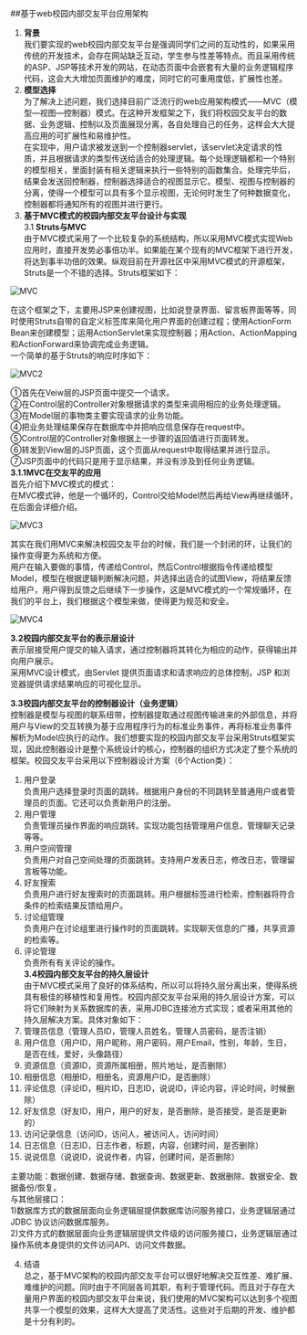 ##基于web校园内部交友平台应用架构
1. **背景**  
我们要实现的web校园内部交友平台是强调同学们之间的互动性的，如果采用传统的开发技术，会存在网站缺乏互动，学生参与性差等特点。而且采用传统的ASP、JSP等技术开发的网站，在动态页面中会嵌套有大量的业务逻辑程序代码，这会大大增加页面维护的难度，同时它的可重用度低，扩展性也差。  
2. **模型选择**  
为了解决上述问题，我们选择目前广泛流行的web应用架构模式——MVC（模型—视图—控制器）模式。在这种开发框架之下，我们将校园交友平台的数据、业务逻辑、控制以及页面展现分离，各自处理自己的任务，这样会大大提高应用的可扩展性和易维护性。  
在实现中，用户请求被发送到一个控制器servlet，该servlet决定请求的性质，并且根据请求的类型传送给适合的处理逻辑。每个处理逻辑都和一个特别的模型相关，里面封装有相关逻辑来执行一些特别的函数集合。处理完毕后，结果会发送回控制器，控制器选择适合的视图显示它。模型、视图与控制器的分离，使得一个模型可以具有多个显示视图，无论何时发生了何种数据变化，控制器都将通知所有的视图并进行更行。
3. **基于MVC模式的校园内部交友平台设计与实现**  
3.1 **Struts与MVC**  
由于MVC模式采用了一个比较复杂的系统结构，所以采用MVC模式实现Web应用时，直接开发势必事倍功半。如果能在某个现有的MVC框架下进行开发，将达到事半功倍的效果。纵观目前在开源社区中采用MVC模式的开源框架，Struts是一个不错的选择。Struts框架如下：  

![](https://github.com/fengbobo/web/blob/master/picture/MVC1.png?raw=true "MVC")  

在这个框架之下，主要用JSP来创建视图，比如说登录界面、留言板界面等等，同时使用Struts自带的自定义标签库来简化用户界面的创建过程；使用ActionForm Bean来创建模型；运用ActionServlet来实现控制器；用Action、ActionMapping和ActionForward来协调完成业务逻辑。  
一个简单的基于Struts的响应时序如下：  

![](https://github.com/fengbobo/web/blob/master/picture/MVC2.png?raw=true "MVC2")  

①首先在Veiw层的JSP页面中提交一个请求。  
②在Control层的Controller对象根据请求的类型来调用相应的业务处理逻辑。  
③在Model层的事物类主要实现请求的业务功能。  
④把业务处理结果保存在数据库中并把响应信息保存在request中。  
⑤Control层的Controller对象根据上一步骤的返回值进行页面转发。  
⑥转发到View层的JSP页面，这个页面从request中取得结果并进行显示。  
⑦JSP页面中的代码只是用于显示结果，并没有涉及到任何业务逻辑。  
**3.1.1MVC在交友平的应用**  
首先介绍下MVC模式的模式：  
在MVC模式钟，他是一个循环的，Control交给Model然后再给View再继续循环，在后面会详细介绍。  

![](https://github.com/fengbobo/web/blob/master/picture/MVC3.png?raw=true "MVC3")  

其实在我们用MVC来解决校园交友平台的时候，我们是一个封闭的环，让我们的操作变得更为系统和方便。  
用户在输入要做的事情，传递给Control，然后Control根据指令传递给模型Model，模型在根据逻辑判断解决问题，并选择出适合的试图View，将结果反馈给用户，用户得到反馈之后继续下一步操作，这是MVC模式的一个常规循环，在我们的平台上，我们根据这个模型来做，使得更为规范和安全。  

![](https://github.com/fengbobo/web/blob/master/picture/MVC4.png?raw=true "MVC4")  

**3.2校园内部交友平台的表示层设计**  
       表示层接受用户提交的输入请求，通过控制器将其转化为相应的动作，获得输出并向用户展示。  
       采用MVC设计模式，由Servlet 提供页面请求和请求响应的总体控制，JSP 和浏览器提供请求结果响应的可视化显示。  

**3.3校园内部交友平台的控制器设计（业务逻辑）**  
控制器是模型与视图的联系纽带，控制器提取通过视图传输进来的外部信息，并将用户与View的交互转换为基于应用程序行为的标准业务事件，再将标准业务事件解析为Model应执行的动作。我们想要实现的校园内部交友平台采用Struts框架实现，因此控制器设计是整个系统设计的核心，控制器的组织方式决定了整个系统的框架。校园交友平台采用以下控制器设计方案（6个Action类）：  
1. 用户登录  
负责用户选择登录时页面的跳转。根据用户身份的不同跳转至普通用户或者管理员的页面。它还可以负责新用户的注册。  
2. 用户管理  
负责管理员操作界面的响应跳转。实现功能包括管理用户信息，管理聊天记录等等。  
3. 用户空间管理  
负责用户对自己空间处理的页面跳转。支持用户发表日志，修改日志，管理留言板等功能。  
4. 好友搜索  
负责用户进行好友搜索时的页面跳转。用户根据标签进行检索，控制器将符合条件的检索结果反馈给用户。  
5. 讨论组管理  
负责用户在讨论组里进行操作时的页面跳转。实现聊天信息的广播，共享资源的检索等。  
6. 评论管理  
负责所有有关评论的操作。  
**3.4校园内部交友平台的持久层设计**  
   由于MVC模式采用了良好的体系结构，所以可以将持久层分离出来，使得系统具有极佳的移植性和复用性。校园内部交友平台采用的持久层设计方案，可以将它们映射为关系数据库的表，采用JDBC连接池方式实现；或者采用其他的持久层解决方案。具体对象如下：  
1. 管理员信息（管理人员ID，管理人员姓名，管理人员密码，是否注销）  
2. 用户信息（用户ID，用户昵称，用户密码，用户Email，性别，年龄，生日，是否在线，爱好，头像路径）  
3. 资源信息（资源ID，资源所属相册，照片地址，是否删除）  
4. 相册信息（相册ID，相册名，资源用户ID，是否删除）  
5. 评论信息（评论ID，相片ID，日志ID，说说ID，评论内容，评论时间，时候删除）  
6. 好友信息（好友ID，用户，用户的好友，是否删除，是否接受，是否是更新的）  
7. 访问记录信息（访问ID，访问人，被访问人，访问时间）  
8. 日志信息（日志ID，日志作者，标题，内容，创建时间，是否删除）  
9. 说说信息（说说ID，说说作者，内容，创建时间，是否删除）  

 主要功能：数据创建、数据存储、数据查询、数据更新、数据删除、数据安全、数据备份/恢复。  
   与其他层接口：  
1)数据库方式的数据层面向业务逻辑层提供数据库访问服务接口，业务逻辑层通过JDBC 协议访问数据库服务。  
2)文件方式的数据层面向业务逻辑层提供文件级的访问服务接口，业务逻辑层通过操作系统本身提供的文件访问API、访问文件数据。  

4. 结语  
总之，基于MVC架构的校园内部交友平台可以很好地解决交互性差、难扩展、难维护的问题。同时由于不同层各司其职，有利于管理代码。而且对于存在大量用户界面的校园内部交友平台来说，我们使用的MVC架构可以达到多个视图共享一个模型的效果，这样大大提高了灵活性。这些对于后期的开发、维护都是十分有利的。
